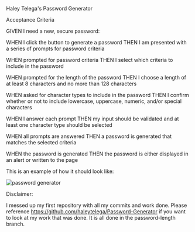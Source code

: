 Haley Telega's Password Generator

Acceptance Criteria

GIVEN I need a new, secure password:

WHEN I click the button to generate a password
THEN I am presented with a series of prompts for password criteria

WHEN prompted for password criteria
THEN I select which criteria to include in the password

WHEN prompted for the length of the password
THEN I choose a length of at least 8 characters and no more than 128 characters

WHEN asked for character types to include in the password
THEN I confirm whether or not to include lowercase, uppercase, numeric, and/or special characters

WHEN I answer each prompt
THEN my input should be validated and at least one character type should be selected

WHEN all prompts are answered
THEN a password is generated that matches the selected criteria

WHEN the password is generated
THEN the password is either displayed in an alert or written to the page

This is an example of how it should look like:

![password generator](https://user-images.githubusercontent.com/98554034/157311744-1d9748d0-2e13-470d-bb67-c857fbdf978d.PNG)



Disclaimer:

I messed up my first repository with all my commits and work done. Please reference https://github.com/haleytelega/Password-Generator if you want to look at my work that was done. It is all done in the password-length branch.
